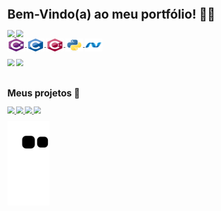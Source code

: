# Bem-Vindo(a) ao meu portfólio! :man_technologist:
<div>
  <a href="https://github.com/manoel-alves">
  <img height="180em" src="https://github-readme-stats.vercel.app/api?username=manoel-alves&show_icons=true&theme=tokyonight&include_all_commits=true&count_private=true&hide_border=true"/>
  <img height="180em" src="https://github-readme-stats.vercel.app/api/top-langs/?username=manoel-alves&layout=compact&langs_count=16&theme=tokyonight&hide_border=true&card_width=218"/><br>
</div>
<div style="display: inline_block">
  <img align="center" alt="C sharp" height="30" width="40" src="https://raw.githubusercontent.com/devicons/devicon/master/icons/csharp/csharp-original.svg">
  <img align="center" alt="C language" height="30" width="40" src="https://raw.githubusercontent.com/devicons/devicon/master/icons/c/c-original.svg">
  <img align="center" alt="C Plus Plus" height="30" width="40" src="https://raw.githubusercontent.com/devicons/devicon/master/icons/cplusplus/cplusplus-original.svg">
  <img align="center" alt="Python" height="30" width="40" src="https://raw.githubusercontent.com/devicons/devicon/master/icons/python/python-original.svg">
  <img align="center" alt="Dot Net" height="30" width="40" src="https://raw.githubusercontent.com/devicons/devicon/master/icons/dot-net/dot-net-original.svg">
</div>

<div style="display: inline_block"><br>
  <a href="www.linkedin.com/in/manoel-alves" target="_blank"><img src="https://img.shields.io/badge/LinkedIn-0077B5?style=for-the-badge&logo=linkedin&logoColor=white" target="_blank"></a>
  <a href="mailto:manoelann@hotmail.com" target="_blank"><img src="https://img.shields.io/badge/Outlook-0078D4?style=for-the-badge&logo=microsoft-outlook&logoColor=white" target="_blank"></a>
</div>
  
<br>
  
## Meus projetos :rocket:

<div>
  <a href="https://github.com/manoel-alves/Projeto_Xadrez_Console"><img width="380" src="https://github-readme-stats.vercel.app/api/pin/?username=manoel-alves&repo=Projeto_Xadrez_Console&theme=tokyonight&hide_border=true" />
  </a>
  <a href="https://github.com/manoel-alves/Conversor_de_Bases_Numericas"><img width="380" src="https://github-readme-stats.vercel.app/api/pin/?username=manoel-alves&repo=Conversor_de_Bases_Numericas&theme=tokyonight&hide_border=true" />
  </a>
  <a href="https://github.com/manoel-alves/Programa_de_Calculos_em_C"><img width="380" src="https://github-readme-stats.vercel.app/api/pin/?username=manoel-alves&repo=Programa_de_Calculos_em_C&theme=tokyonight&hide_border=true" />
  </a>
  <a href="https://github.com/manoel-alves/Contador_Binario-Arduino"><img width="380" src="https://github-readme-stats.vercel.app/api/pin/?username=manoel-alves&repo=Contador_Binario-Arduino&theme=tokyonight&hide_border=true" />
  </a>
</div>
 
![snake animation](https://github.com/manoel-alves/manoel-alves/blob/output/github-contribution-grid-snake.svg)
